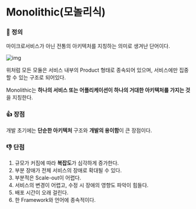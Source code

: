 # Monolithic(모놀리식)

### 📌 정의

마이크로서비스가 아닌 전통의 아키텍처를 지칭하는 의미로 생겨난 단어이다.

![img](https://t1.daumcdn.net/cfile/tistory/991F51505B640F321F)

위처럼 모든 모듈은 서비스 내부의 Product 형태로 종속되어 있으며, 서비스에만 집중할 수 있는 구조로 되어있다.

Monolithic는 **하나의 서비스 또는 어플리케이션이 하나의 거대한 아키텍처를 가지는 것**을 지칭한다.

### 👍 장점

개발 초기에는 **단순한 아키텍처** 구조와 **개발의 용이함**이 큰 장점이다.



### 👎 단점

1. 규모가 커짐에 따라 **복잡도**가 심각하게 증가한다.
2. 부분 장애가 전체 서비스의 장애로 확대될 수 있다.
3. 부분적은 Scale-out이 어렵다.
4. 서비스의 변경이 어렵고, 수정 시 장애의 영향도 파악이 힘들다.
5. 배포 시간이 오래 걸린다.
6. 한 Framework와 언어에 종속적이다.